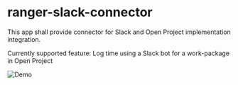 # ranger-slack-connector
This app shall provide connector for Slack and Open Project implementation integration.

Currently supported feature:
Log time using a Slack bot for a work-package in Open Project

![Demo](rangerSlackDemo.gif)

